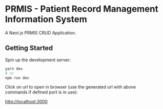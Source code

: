 # PRMIS - Patient Record Management Information System

A Next.js PRMIS CRUD Application.

## Getting Started

Spin up the development server:

```bash
yarn dev
# or
npm run dev
```

Click on url to open in browser (use the generated url with above commands if defined port is in use):

[http://localhost:3000](http://localhost:3000)
